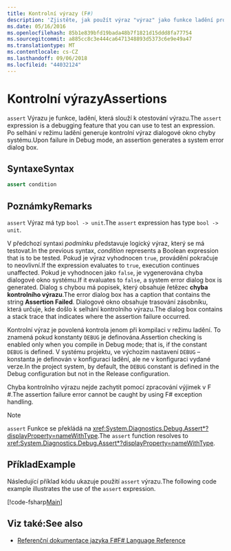 ```yaml
---
title: Kontrolní výrazy (F#)
description: 'Zjistěte, jak použít výraz "výraz" jako funkce ladění pro testování výrazů v programovacím jazyce F #.'
ms.date: 05/16/2016
ms.openlocfilehash: 85b1e839bfd19bada48b7f1821d15ddd8fa77754
ms.sourcegitcommit: a885cc8c3e444ca6471348893d5373c6e9e49a47
ms.translationtype: MT
ms.contentlocale: cs-CZ
ms.lasthandoff: 09/06/2018
ms.locfileid: "44032124"
---
```

# <a name="assertions"></a><span data-ttu-id="b54a3-103">Kontrolní výrazy</span><span class="sxs-lookup"><span data-stu-id="b54a3-103">Assertions</span></span>

<span data-ttu-id="b54a3-104">`assert` Výrazu je funkce, ladění, která slouží k otestování výrazu.</span><span class="sxs-lookup"><span data-stu-id="b54a3-104">The `assert` expression is a debugging feature that you can use to test an expression.</span></span> <span data-ttu-id="b54a3-105">Po selhání v režimu ladění generuje kontrolní výraz dialogové okno chyby systému.</span><span class="sxs-lookup"><span data-stu-id="b54a3-105">Upon failure in Debug mode, an assertion generates a system error dialog box.</span></span>

## <a name="syntax"></a><span data-ttu-id="b54a3-106">Syntaxe</span><span class="sxs-lookup"><span data-stu-id="b54a3-106">Syntax</span></span>

```fsharp
assert condition
```

## <a name="remarks"></a><span data-ttu-id="b54a3-107">Poznámky</span><span class="sxs-lookup"><span data-stu-id="b54a3-107">Remarks</span></span>

<span data-ttu-id="b54a3-108">`assert` Výraz má typ `bool -> unit`.</span><span class="sxs-lookup"><span data-stu-id="b54a3-108">The `assert` expression has type `bool -> unit`.</span></span>

<span data-ttu-id="b54a3-109">V předchozí syntaxi *podmínku* představuje logický výraz, který se má testovat.</span><span class="sxs-lookup"><span data-stu-id="b54a3-109">In the previous syntax, *condition* represents a Boolean expression that is to be tested.</span></span> <span data-ttu-id="b54a3-110">Pokud je výraz vyhodnocen `true`, provádění pokračuje to neovlivní.</span><span class="sxs-lookup"><span data-stu-id="b54a3-110">If the expression evaluates to `true`, execution continues unaffected.</span></span> <span data-ttu-id="b54a3-111">Pokud je vyhodnocen jako `false`, je vygenerována chyba dialogové okno systému.</span><span class="sxs-lookup"><span data-stu-id="b54a3-111">If it evaluates to `false`, a system error dialog box is generated.</span></span> <span data-ttu-id="b54a3-112">Dialog s chybou má popisek, který obsahuje řetězec **chyba kontrolního výrazu**.</span><span class="sxs-lookup"><span data-stu-id="b54a3-112">The error dialog box has a caption that contains the string **Assertion Failed**.</span></span> <span data-ttu-id="b54a3-113">Dialogové okno obsahuje trasování zásobníku, která určuje, kde došlo k selhání kontrolního výrazu.</span><span class="sxs-lookup"><span data-stu-id="b54a3-113">The dialog box contains a stack trace that indicates where the assertion failure occurred.</span></span>

<span data-ttu-id="b54a3-114">Kontrolní výraz je povolená kontrola jenom při kompilaci v režimu ladění. To znamená pokud konstanty `DEBUG` je definována.</span><span class="sxs-lookup"><span data-stu-id="b54a3-114">Assertion checking is enabled only when you compile in Debug mode; that is, if the constant `DEBUG` is defined.</span></span> <span data-ttu-id="b54a3-115">V systému projektu, ve výchozím nastavení `DEBUG` – konstanta je definován v konfiguraci ladění, ale ne v konfiguraci vydané verze.</span><span class="sxs-lookup"><span data-stu-id="b54a3-115">In the project system, by default, the `DEBUG` constant is defined in the Debug configuration but not in the Release configuration.</span></span>

<span data-ttu-id="b54a3-116">Chyba kontrolního výrazu nejde zachytit pomocí zpracování výjimek v F #.</span><span class="sxs-lookup"><span data-stu-id="b54a3-116">The assertion failure error cannot be caught by using F# exception handling.</span></span>

>[!NOTE]
<span data-ttu-id="b54a3-117">`assert` Funkce se překládá na <xref:System.Diagnostics.Debug.Assert*?displayProperty=nameWithType>.</span><span class="sxs-lookup"><span data-stu-id="b54a3-117">The `assert` function resolves to <xref:System.Diagnostics.Debug.Assert*?displayProperty=nameWithType>.</span></span>

## <a name="example"></a><span data-ttu-id="b54a3-118">Příklad</span><span class="sxs-lookup"><span data-stu-id="b54a3-118">Example</span></span>

<span data-ttu-id="b54a3-119">Následující příklad kódu ukazuje použití `assert` výrazu.</span><span class="sxs-lookup"><span data-stu-id="b54a3-119">The following code example illustrates the use of the `assert` expression.</span></span>

[!code-fsharp[Main](../../../samples/snippets/fsharp/lang-ref-2/snippet5401.fs)]

## <a name="see-also"></a><span data-ttu-id="b54a3-120">Viz také:</span><span class="sxs-lookup"><span data-stu-id="b54a3-120">See also</span></span>

- [<span data-ttu-id="b54a3-121">Referenční dokumentace jazyka F#</span><span class="sxs-lookup"><span data-stu-id="b54a3-121">F# Language Reference</span></span>](index.md)
